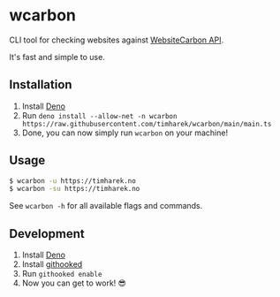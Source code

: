 # wcarbon

CLI tool for checking websites against
[WebsiteCarbon API](https://api.websitecarbon.com/).

It's fast and simple to use.

## Installation

1. Install [Deno](https://deno.land)
1. Run
   `deno install --allow-net -n wcarbon https://raw.githubusercontent.com/timharek/wcarbon/main/main.ts`
1. Done, you can now simply run `wcarbon` on your machine!

## Usage

```bash
$ wcarbon -u https://timharek.no
$ wcarbon -su https://timharek.no
```

See `wcarbon -h` for all available flags and commands.

## Development

1. Install [Deno](https://deno.land)
1. Install [githooked](https://github.com/amethyst-studio/githooked/#installation)
1. Run `githooked enable`
1. Now you can get to work! :sunglasses:
